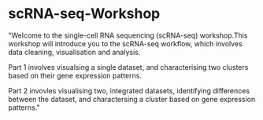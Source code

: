 # scRNA-seq-Workshop

"Welcome to the single-cell RNA sequencing (scRNA-seq) workshop.This workshop will introduce you to the scRNA-seq workflow, which involves data cleaning, visualisation and analysis.

Part 1 involves visualsing a single dataset, and characterising two clusters based on their gene expression patterns.

Part 2 invovles visualising two, integrated datasets, identifying differences between the dataset, and charactersing a cluster based on gene expression patterns."